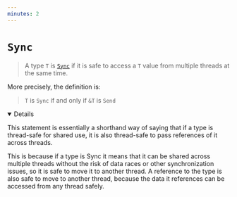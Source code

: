 ```yaml
---
minutes: 2
---
```


# `Sync`

> A type `T` is [`Sync`][1] if it is safe to access a `T` value from multiple
> threads at the same time.

More precisely, the definition is:

> `T` is `Sync` if and only if `&T` is `Send`

[1]: https://doc.rust-lang.org/std/marker/trait.Sync.html

<details open="true">

This statement is essentially a shorthand way of saying that if a type is
thread-safe for shared use, it is also thread-safe to pass references of it
across threads.

This is because if a type is Sync it means that it can be shared across multiple
threads without the risk of data races or other synchronization issues, so it is
safe to move it to another thread. A reference to the type is also safe to move
to another thread, because the data it references can be accessed from any
thread safely.

</details>

